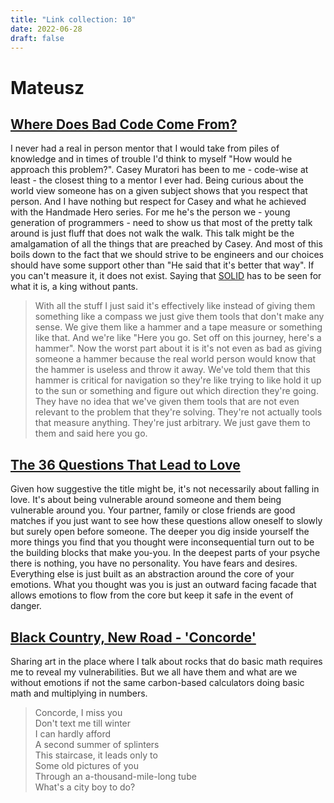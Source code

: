 ```yaml
---
title: "Link collection: 10"
date: 2022-06-28
draft: false
---
```


# Mateusz

## [Where Does Bad Code Come From?](https://www.youtube.com/watch?v=7YpFGkG-u1w)

I never had a real in person mentor that I would take from piles of knowledge and in times of trouble I'd think to myself "How would he approach this problem?".
Casey Muratori has been to me - code-wise at least - the closest thing to a mentor I ever had.
Being curious about the world view someone has on a given subject shows that you respect that person.
And I have nothing but respect for Casey and what he achieved with the Handmade Hero series.
For me he's the person we - young generation of programmers - need to show us that most of the pretty talk around is just fluff that does not walk the walk.
This talk might be the amalgamation of all the things that are preached by Casey.
And most of this boils down to the fact that we should strive to be engineers and our choices should have some support other than "He said that it's better that way".
If you can't measure it, it does not exist.
Saying that [SOLID](https://en.wikipedia.org/wiki/SOLID) has to be seen for what it is, a king without pants.

> With all the stuff I just said it's effectively like instead of giving them something like a compass we just give them tools that don't make any sense.
> We give them like a hammer and a tape measure or something like that.
> And we're like "Here you go. Set off on this journey, here's a hammer".
> Now the worst part about it is it's not even as bad as giving someone a hammer because the real world person would know that the hammer is useless and throw it away.
> We've told them that this hammer is critical for navigation so they're like trying to like hold it up to the sun or something and figure out which direction they're going.
> They have no idea that we've given them tools that are not even relevant to the problem that they're solving.
> They're not actually tools that measure anything.
> They're just arbitrary.
> We just gave them to them and said here you go.

## [The 36 Questions That Lead to Love](https://www.nytimes.com/2015/01/09/style/no-37-big-wedding-or-small.html)

Given how suggestive the title might be, it's not necessarily about falling in love.
It's about being vulnerable around someone and them being vulnerable around you.
Your partner, family or close friends are good matches if you just want to see how these questions allow oneself to slowly but surely open before someone.
The deeper you dig inside yourself the more things you find that you thought were inconsequential turn out to be the building blocks that make you-you.
In the deepest parts of your psyche there is nothing, you have no personality.
You have fears and desires.
Everything else is just built as an abstraction around the core of your emotions.
What you thought was you is just an outward facing facade that allows emotions to flow from the core but keep it safe in the event of danger.

## [Black Country, New Road - 'Concorde'](https://www.youtube.com/watch?v=yjC4qXiBRu4)

Sharing art in the place where I talk about rocks that do basic math requires me to reveal my vulnerabilities.
But we all have them and what are we without emotions if not the same carbon-based calculators doing basic math and multiplying in numbers.

> Concorde, I miss you  
> Don't text me till winter  
> I can hardly afford  
> A second summer of splinters  
> This staircase, it leads only to  
> Some old pictures of you  
> Through an a-thousand-mile-long tube  
> What's a city boy to do?  
